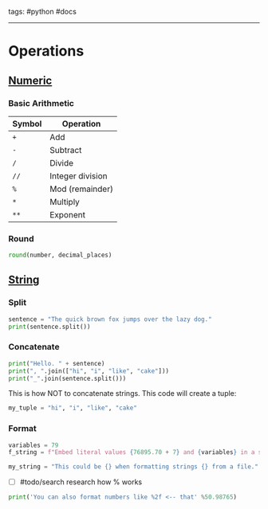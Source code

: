 tags: #python #docs 

---

# Operations

## [Numeric](variables#Numeric)

### Basic Arithmetic

Symbol|Operation
---|---
`+`|Add
`-`|Subtract
`/`|Divide
`//`|Integer division
`%`|Mod (remainder)
`*`|Multiply
`**`|Exponent

### Round

```python
round(number, decimal_places)
```

## [String](variables#String)

### Split

```python
sentence = "The quick brown fox jumps over the lazy dog."
print(sentence.split())
```

### Concatenate

```python
print("Hello. " + sentence)
print(", ".join(["hi", "i", "like", "cake"]))
print("_".join(sentence.split()))
```

This is how NOT to concatenate strings. This code will create a tuple:
```python
my_tuple = "hi", "i", "like", "cake"
```

### Format

```python
variables = 79
f_string = f"Embed literal values {76895.70 + 7} and {variables} in a string."

my_string = "This could be {} when formatting strings {} from a file.".format("useful", "that are loaded")
```

- [ ] #todo/search research how % works

```python
print('You can also format numbers like %2f <-- that' %50.98765)
```